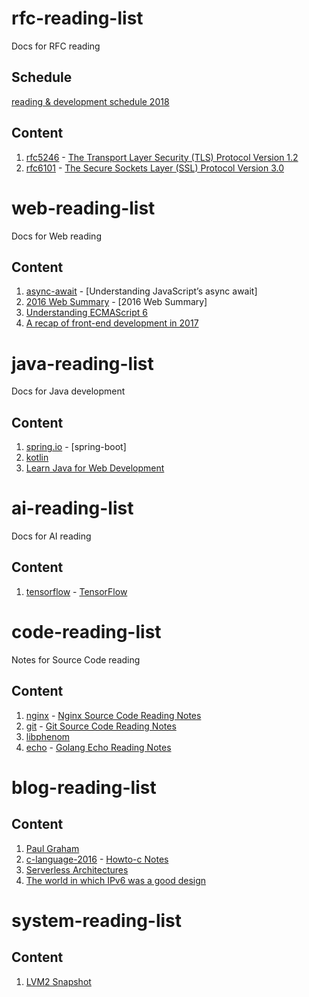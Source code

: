 # rfc-reading-list
Docs for RFC reading  

## Schedule
[reading & development schedule 2018](schedule.md)  

## Content
1. [rfc5246](https://tools.ietf.org/html/rfc5246) - [The Transport Layer Security (TLS) Protocol Version 1.2]()
1. [rfc6101](https://tools.ietf.org/html/rfc6101) - [The Secure Sockets Layer (SSL) Protocol Version 3.0]()


# web-reading-list
Docs for Web reading

## Content
1. [async-await](https://ponyfoo.com/articles/understanding-javascript-async-await) - [Understanding JavaScript’s async await]  
1. [2016 Web Summary](http://mp.weixin.qq.com/s/eJuNKJA45rJRUlk-DQeJrw) - [2016 Web Summary]  
1. [Understanding ECMAScript 6](https://github.com/nzakas/understandinges6)  
1. [A recap of front-end development in 2017](https://levelup.gitconnected.com/a-recap-of-front-end-development-in-2017-7072ce99e727)  

# java-reading-list
Docs for Java development

## Content
1. [spring.io](https://spring.io/guides) - [spring-boot]  
1. [kotlin](https://kotlinlang.org/docs/reference/)  
1. [Learn Java for Web Development](www.pourzad.com/Programming/Learn%20Java%20for%20Web%20Development.pdf)  

# ai-reading-list
Docs for AI reading

## Content 
1. [tensorflow](https://www.tensorflow.org) - [TensorFlow]()  


# code-reading-list
Notes for Source Code reading

## Content
1. [nginx](https://nginx.org) - [Nginx Source Code Reading Notes]()  
1. [git](https://github.com/git/git) - [Git Source Code Reading Notes]()  
1. [libphenom](https://github.com/facebook/libphenom.git)  
1. [echo](https://github.com/labstack/echo) - [Golang Echo Reading Notes](doc/echo.md)

# blog-reading-list

## Content
1. [Paul Graham](http://paulgraham.com/index.html)  
1. [c-language-2016](https://matt.sh/howto-c) - [Howto-c Notes]()  
1. [Serverless Architectures](https://martinfowler.com/articles/serverless.html)  
1. [The world in which IPv6 was a good design](http://apenwarr.ca/log/?m=201708#10)  


# system-reading-list

## Content
1. [LVM2 Snapshot](doc/snapshot.md)